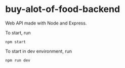 # buy-alot-of-food-backend

Web API made with Node and Express.

To start, run 

`npm start`

To start in dev environment, run 

`npm run dev`